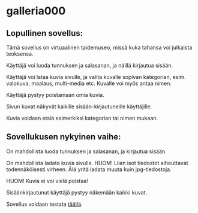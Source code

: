 # galleria000

## Lopullinen sovellus:

Tämä sovellus on virtuaalinen taidemuseo, missä kuka tahansa voi julkaista teoksensa.

Käyttäjä voi luoda tunnuksen ja salasanan, ja näillä kirjautua sisään.

Käyttäjä voi lataa kuvia sivulle, ja valita kuvalle sopivan kategorian, esim. valokuva, maalaus, multi-media etc. Kuvalle voi myös antaa nimen.

Käyttäjä pystyy poistamaan omia kuvia.

Sivun kuvat näkyvät kaikille sisään-kirjautuneille käyttäjille.

Kuvia voidaan etsiä esimerkiksi kategorian tai nimen mukaan.

## Sovellukusen nykyinen vaihe:

On mahdollista luoda tunnuksen ja salasanan, ja kirjautua sisään.

On mahdollista ladata kuvia sivulle. HUOM! Liian isot tiedostot aiheuttavat todennäköisesti virheen. Älä yritä ladata muuta kuin jpg-tiedostoja.

HUOM! Kuvia ei voi vielä poistaa!

Sisäänkirjautunut käyttäjä pystyy näkemään kaikki kuvat.


Sovellus voidaan testata [täällä](https://galleria000.herokuapp.com/).
